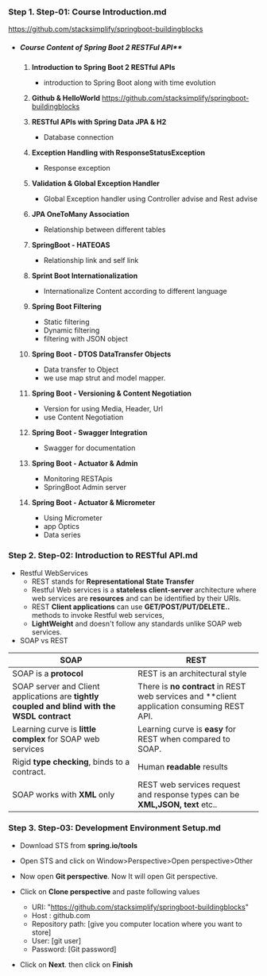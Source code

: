 ### Step 1. Step-01: Course Introduction.md

https://github.com/stacksimplify/springboot-buildingblocks

-   ##### Course Content of Spring Boot 2 RESTFul API**
    1.  **Introduction to Spring Boot 2 RESTful APIs**
        -   introduction to Spring Boot along with time evolution

    2.  **Github & HelloWorld**
        https://github.com/stacksimplify/springboot-buildingblocks

    3.  **RESTful APIs with Spring Data JPA & H2**
        -   Database connection
    4.  **Exception Handling with ResponseStatusException**    
        -   Response exception
        
    5.  **Validation & Global Exception Handler**   
        -   Global Exception handler using Controller advise and Rest advise
    6.  **JPA OneToMany Association**
        - Relationship between different tables
    7.  **SpringBoot - HATEOAS**
        -  Relationship link and self link
    8.  **Sprint Boot Internationalization**
        - Internationalize Content according to different language
    9.  **Spring Boot Filtering**
        - Static filtering
        - Dynamic filtering
        - filtering with JSON object

    10. **Spring Boot - DTOS DataTransfer Objects**
        - Data transfer to Object
        - we use map strut and model mapper.

    11. **Spring Boot - Versioning & Content Negotiation**
        -   Version for using   Media, Header, Url
        -   use Content Negotiation

    12. **Spring Boot - Swagger Integration**
        -   Swagger for documentation

    13. **Spring Boot - Actuator & Admin**
        -   Monitoring RESTApis
        -   SpringBoot Admin server

    14. **Spring Boot - Actuator & Micrometer**
        -   Using Micrometer
        -   app Optics
        -   Data series

 
### Step 2. Step-02: Introduction to RESTful API.md
-   Restful WebServices
    -   REST stands for **Representational State Transfer**
    -   Restful Web services  is a **stateless client-server** architecture where web services are **resources** and can be identified by their URIs.
    -   REST **Client applications** can use **GET/POST/PUT/DELETE..** methods to invoke Restful web services,
    -   **LightWeight** and doesn't follow any standards unlike SOAP web services.
-   SOAP vs REST

|SOAP|REST|
|----|----|
|SOAP is a **protocol**| REST is an architectural style|
|SOAP server and Client applications are **tightly coupled and blind with the WSDL contract**| There is **no contract** in REST web services and **client application consuming REST API.|
|Learning curve is **little complex** for SOAP web services| Learning curve is **easy** for REST when compared to SOAP.|
|Rigid **type checking**, binds to a contract.| Human **readable** results|
|SOAP works with **XML** only|REST web services request and response types can be **XML,JSON, text** etc..|

  
### Step 3. Step-03: Development Environment Setup.md

-   Download STS from **spring.io/tools**
-   Open STS and click on Window>Perspective>Open perspective>Other
-   Now open **Git perspective**. Now It will open Git perspective.
 
-   Click on **Clone perspective** and paste following values
    - URI: "https://github.com/stacksimplify/springboot-buildingblocks"
    - Host : github.com
    -   Repository path: [give you computer location where you want to store]
    -   User: [git user]
    -   Password: [Git password]
-   Click on **Next**. then click on **Finish**
